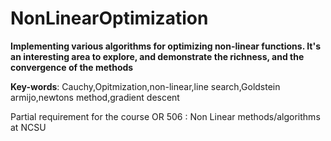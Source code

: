 # NonLinearOptimization

**Implementing various algorithms for optimizing non-linear functions. It's an interesting area to explore, and demonstrate the richness, and the convergence of the methods**

**Key-words**:
Cauchy,Opitmization,non-linear,line search,Goldstein armijo,newtons method,gradient descent


Partial requirement for the course
OR 506 : Non Linear methods/algorithms at NCSU
